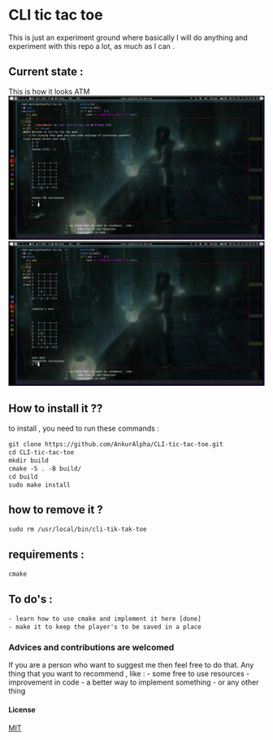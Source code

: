 # CLI tic tac toe
This is just an experiment ground
where basically I will do anything and experiment with this repo a lot,
as much as I can .

## Current state :
This is how it looks ATM
![screenshot1](assets/1.png)
![screenshot2](assets/2.png)

## How to install it ??
to install , you need to run these commands :
~~~
git clone https://github.com/AnkurAlpha/CLI-tic-tac-toe.git
cd CLI-tic-tac-toe
mkdir build
cmake -S . -B build/
cd build
sudo make install
~~~
## how to remove it ?
~~~
sudo rm /usr/local/bin/cli-tik-tak-toe
~~~
## requirements :
~~~
cmake
~~~
## To do's :
    - learn how to use cmake and implement it here [done]
    - make it to keep the player's to be saved in a place

### Advices and contributions are welcomed
If you are a person who want to suggest me then feel free to do that.
Any thing that you want to recommend , like :
    - some free to use resources
    - improvement in code
    - a better way to implement something
    - or any other thing

#### License
[MIT](LICENSE)

